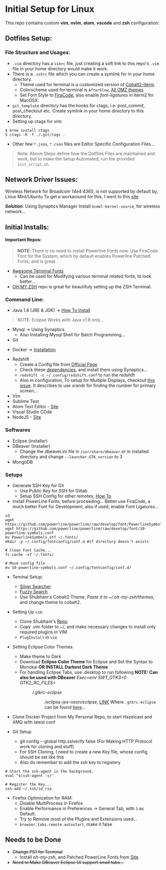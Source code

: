 # Initial Setup for Linux

This repo contains custom **vim**, **nvim**, **atom**, **vscode** and **zsh** configuration:

## Dotfiles Setup:
### File Structure and Usages:
- `.vim` directory has a `vimrc` file, just creating a soft link to this repo's `.vim` file in your home directory would make it work.
- There is a `.zshrc` file which you can create a symlink for in your home directory.
	- Theme used for terminal is a customized version of [Cobalt2-iterm](https://github.com/wesbos/Cobalt2-iterm).
	- Colorscheme used for terminal is `AfterGlow`, [All OMZ themes](https://github.com/mbadolato/iTerm2-Color-Schemes)
	- Set Font Style to [FiraCode](https://github.com/tonsky/FiraCode), also enable _font-ligatures_ in iterm2 for MacOSX.
- `git_template` directory has the hooks for ctags, i.e. post_commit, post_checkout etc. Create symlink in your home directory to this directory.
- Setting up ctags for vim:
```
$ brew install ctags
$ ctags -R -f ./.git/tags .
```
- Other few `*.json`, `*.cson` files are Editor Specific Configuration Files...

> Note: Above Steps define how the Dotfiles Files are
> maintained and work, but to make the Setup Automated, run
> the provided `init_script.sh`.

## Network Driver Issues:

Wireless Network for Broadcom _14e4:4365_, is not supported by default by, Linux Mint/Ubuntu
To get a workaround for this, I went to this [site](https://askubuntu.com/questions/459654/drivers-for-broadcom-bcm43142-on-ubuntu-14-04-trusty-tahr)

__*Solution*__:
Using Synaptics Manager Install `bcmwl-kernel-source`, for wireless network...

## Initial Installs:

#### Important Repos:

> **NOTE**: There is no need to install Powerline Fonts
> now. Use FiraCode Font for the System, which by default
> enables Powerline Patched Fonts, and is great.

* [Awesome Terminal Fonts](https://github.com/gabrielelana/awesome-terminal-fonts)
	- Can be used for Modifying various terminal related fonts, to look better...
* [OH MY ZSH](https://github.com/arialdomartini/oh-my-git)
	repo is great for beautifuly setting up the ZSH Terminal.  

### Command Line:

* Java 1.8 (JRE & JDK) -> [How To Install](http://www.webupd8.org/2012/09/install-oracle-java-8-in-ubuntu-via-ppa.html)

> NOTE: Eclipse Works with Java v1.8 only...

* Mysql -> Using Synaptics
	- Also Installing Mysql Shell for Batch Programming...
* Git
- Docker -> [Installation](https://docs.docker.com/engine/installation/linux/docker-ce/ubuntu/#os-requirements)
* Redshift
	- Create a Config file from [Official Page](http://jonls.dk/redshift/)
	- Check these [dependencies](https://askubuntu.com/questions/482373/how-do-i-install-redshift-in-ubuntu), and install
	them using Synaptics...
	- `redshift -c ~/.config/redshift.conf` to run the redshift
	- Also in configuration, To setup for Multiple Displays, checkout [this issue](https://github.com/jonls/redshift/issues/23#issuecomment-228368667). It describes to use xrandr for finding the number for primary screen...
* Vim
* Sublime Text
* Atom Text Editor - [Site](https://github.com/atom/atom/releases/)
* Visual Studio COde
* NodeJS - [Site](https://nodejs.org/en/download/package-manager/#debian-and-ubuntu-based-linux-distributions)

### Softwares

* Eclipse (installer)
* DBeaver (Installer)
	- Change the dbeaver.ini file in `/usr/share/dbeaver` or in installed directory and change `--launcher.GTK_version` to 3
* MongoDB


### Setups

* Generate SSH Key for Git
	- Use Public Key for SSH for Gitlab
	- Setup SSH Config for other remotes, [How To](https://www.digitalocean.com/community/tutorials/how-to-configure-custom-connection-options-for-your-ssh-client)
* Install PowerLine Fonts, before proceeding... Better use FiraCode,
  a much better Font for Development, also if used, enable Font Ligatures...

```shell
cd
wget https://github.com/powerline/powerline/raw/develop/font/PowerlineSymbols.otf
wget https://github.com/powerline/powerline/raw/develop/font/10-powerline-symbols.conf
mv PowerlineSymbols.otf ~/.fonts/
mkdir -p ~/.config/fontconfig/conf.d #if directory doesn't exists

# Clean Font Cache...
fc-cache -vf ~/.fonts/

# Move config file
mv 10-powerline-symbols.conf ~/.config/fontconfig/conf.d/
```
* Teminal Setup:
	- [Silver Searcher](https://github.com/ggreer/the_silver_searcher)
	- [Fuzzy Search](https://github.com/junegunn/fzf)
	- Use Shubham's Cobalt2 Theme, _Paste it to ~/.oh-my-zsh/themes_, and change theme to cobalt2.
* Setting Up `vim`:
	- Clone Shubham's [Repo](https://github.com/snkshukla/dotfiles)
	- Copy .vim folder to ~/, and make necessary changes to install only required plugins in VIM
	- `PlugInstall` in `vim`

* Setting Eclipse Color Themes
	- Make theme to Dark
	- Download __Eclipse Color Theme__ for Eclipse and Set the Syntax to Monokai __OR INSTALL Darkest Dark Theme__
	- For handling Eclipse Tabs, use .desktop to run following __NOTE: Can also be used with DBeaver__
	_Exec=env SWT_GTK3=0 GTK2_RC_FILES=<DIR>/.gtkrc-eclipse <DIR>/eclipse-jee-neon/eclipse_, [LINK](https://github.com/KiranMohan/eclipse-gtk3-ubuntu)
	Where `.gtkrc-eclipse` can be found [here](https://gist.github.com/andrioli/3825078)...

* Clone Docker Project from My Personal Repo, to start Hazelcast and AMQ with latest conf
* Git Setup
	- git config --global http.sslverify false (For Making HTTP Protocol work for cloning and stuff)
	- For SSH Cloning, I need to create a new Key file, whose config should be set like this
	- Also do remember to add the ssh key to registery

```shell
# Start the ssh-agent in the background.
eval "$(ssh-agent -s)"

# Register the Key...
ssh-add ~/.ssh/id_rsa

```

* Firefox Optimization for RAM:
	- Disable MultiProcess in Firefox
	- Enable Performance in Preferences -> General Tab, with `1` as Default.
	- Try to Remove most of the Plugins and Extensions used...
	- `browser.tabs.remote.autostart`, make it false

## Needs to be Done

* ~~Change PS1 for Terminal~~
	- Install _oh-my-zsh_, and Patched PowerLine Fonts from [Site](https://github.com/Lokaltog/powerline-fonts).
* ~~Need to Make DBeaver Eclipse UI support small tabs...~~
